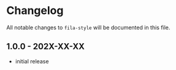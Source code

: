 # Changelog

All notable changes to `fila-style` will be documented in this file.

## 1.0.0 - 202X-XX-XX

- initial release
